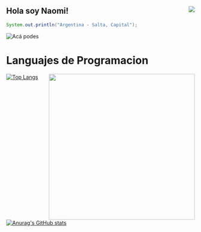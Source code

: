 ## Hola soy Naomi! <img align="right" src="https://visitor-badge.laobi.icu/badge?page_id=naomipoclava2021">


```java
System.out.println("Argentina - Salta, Capital");
```
![Acá podes](https://volemos.nyc3.digitaloceanspaces.com/blog/wp-content/uploads/2019/05/cafayate06.jpg)

# Languajes de Programacion
[![Top Langs](https://github-readme-stats.vercel.app/api/top-langs/?username=naomipoclava2021&layout=compact&theme=dracula)](https://github.com/naomipoclava2021?tab=repositories) <img align="right" width="390px" height="390px" src="https://raw.githubusercontent.com/abhisheknaiidu/abhisheknaiidu/master/code.gif">

[![Anurag's GitHub stats](https://github-readme-stats.vercel.app/api?username=naomipoclava2021&show_icons=true&theme=compact)](https://github.com/naomipoclava2021?tab=repositories)

